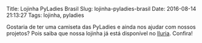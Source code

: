 Title: Lojinha PyLadies Brasil
Slug: lojinha-pyladies-brasil
Date: 2016-08-14 21:13:27
Tags: lojinha, pyladies

Gostaria de ter uma camiseta das PyLadies e ainda nos ajudar com nossos projetos? Pois saiba que nossa lojinha já está disponível no <a href="http://pyladiesbrasil.iluria.com/index.html" target="_blank">Iluria</a>. Confira!
